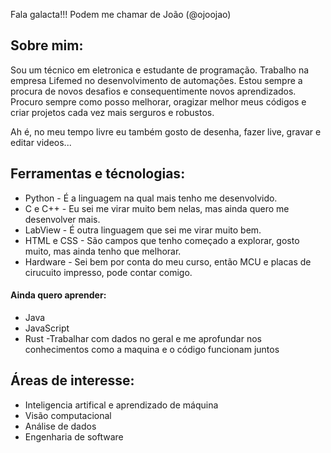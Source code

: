 Fala galacta!!! Podem me chamar de João (@ojoojao)

## Sobre mim:
Sou um técnico em eletronica e estudante de programação. Trabalho na empresa Lifemed no desenvolvimento de automações.
Estou sempre a procura de novos desafios e consequentimente novos aprendizados.
Procuro sempre como posso melhorar, oragizar melhor meus códigos e criar projetos cada vez mais serguros e robustos.

Ah é, no meu tempo livre eu também gosto de desenha, fazer live, gravar e editar videos...

## Ferramentas e técnologias:
- Python - É a linguagem na qual mais tenho me desenvolvido.
- C e C++ - Eu sei me virar muito bem nelas, mas ainda quero me desenvolver mais.
- LabView - É outra linguagem que sei me virar muito bem.
- HTML e CSS - São campos que tenho começado a explorar, gosto muito, mas ainda tenho que melhorar.
- Hardware - Sei bem por conta do meu curso, então MCU e placas de cirucuito impresso, pode contar comigo.

#### Ainda quero aprender:
- Java 
- JavaScript
- Rust
-Trabalhar com dados no geral e me aprofundar nos conhecimentos como a maquina e o código funcionam juntos

## Áreas de interesse:
- Inteligencia artifical e aprendizado de máquina 
- Visão computacional 
- Análise de dados
- Engenharia de software 

